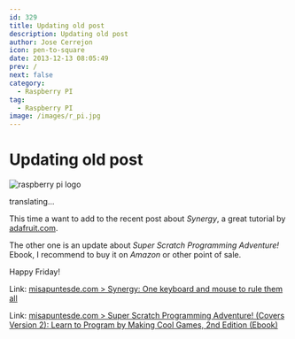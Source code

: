```yaml
---
id: 329
title: Updating old post
description: Updating old post
author: Jose Cerrejon
icon: pen-to-square
date: 2013-12-13 08:05:49
prev: /
next: false
category:
  - Raspberry PI
tag:
  - Raspberry PI
image: /images/r_pi.jpg
---
```


# Updating old post

![raspberry pi logo](/images/r_pi.jpg)

translating...

This time a want to add  to the recent post about *Synergy*, a great tutorial by [adafruit.com](http://adafruit.com).

The other one is an update about *Super Scratch Programming Adventure!* Ebook, I recommend to buy it on *Amazon* or other point of sale.

Happy Friday!

Link: [misapuntesde.com > Synergy: One keyboard and mouse to rule them all](/post.php?id=322)

Link: [misapuntesde.com > Super Scratch Programming Adventure! (Covers Version 2): Learn to Program by Making Cool Games, 2nd Edition (Ebook)](/post.php?id=218)